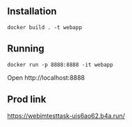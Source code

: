 ## Installation

`docker build . -t webapp`

## Running

`docker run -p 8888:8888 -it webapp`

Open http://localhost:8888

## Prod link

https://webimtesttask-uis6ao62.b4a.run/

